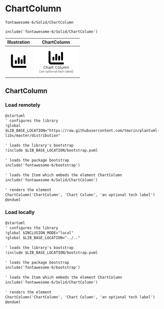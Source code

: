 # ChartColumn


```text
fontawesome-6/Solid/ChartColumn
```

```text
include('fontawesome-6/Solid/ChartColumn')
```



| Illustration | ChartColumn |
| :---: | :---: |
| ![illustration for Illustration](../../fontawesome-6/Solid/ChartColumn.png) | ![illustration for ChartColumn](../../fontawesome-6/Solid/ChartColumn.Local.png) |




## ChartColumn

### Load remotely
```plantuml
@startuml
' configures the library
!global $LIB_BASE_LOCATION="https://raw.githubusercontent.com/tmorin/plantuml-libs/master/distribution"

' loads the library's bootstrap
!include $LIB_BASE_LOCATION/bootstrap.puml

' loads the package bootstrap
include('fontawesome-6/bootstrap')

' loads the Item which embeds the element ChartColumn
include('fontawesome-6/Solid/ChartColumn')

' renders the element
ChartColumn('ChartColumn', 'Chart Column', 'an optional tech label')
@enduml
```

### Load locally
```plantuml
@startuml
' configures the library
!global $INCLUSION_MODE="local"
!global $LIB_BASE_LOCATION="../.."

' loads the library's bootstrap
!include $LIB_BASE_LOCATION/bootstrap.puml

' loads the package bootstrap
include('fontawesome-6/bootstrap')

' loads the Item which embeds the element ChartColumn
include('fontawesome-6/Solid/ChartColumn')

' renders the element
ChartColumn('ChartColumn', 'Chart Column', 'an optional tech label')
@enduml
```


